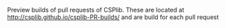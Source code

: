  Preview builds of pull requests of CSPlib. These are located at http://csplib.github.io/csplib-PR-builds/ and are build for each pull request
